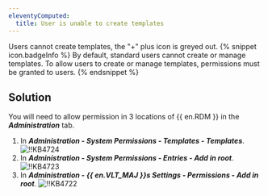 ```yaml
---
eleventyComputed:
  title: User is unable to create templates
---
```

Users cannot create templates, the "+" plus icon is greyed out.
{% snippet icon.badgeInfo %}
By default, standard users cannot create or manage templates. To allow users to create or manage templates, permissions must be granted to users.
{% endsnippet %}

## Solution
You will need to allow permission in 3 locations of {{ en.RDM }} in the ***Administration*** tab.
1. In ***Administration - System Permissions - Templates - Templates***.
![!!KB4724](https://cdnweb.devolutions.net/docs/docs_en_kb_KB4724.png)
1. In ***Administration - System Permissions - Entries - Add in root***.
![!!KB4723](https://cdnweb.devolutions.net/docs/docs_en_kb_KB4723.png)
1. In ***Administration - {{ en.VLT_MAJ }}s Settings - Permissions - Add in root***.
![!!KB4722](https://cdnweb.devolutions.net/docs/docs_en_kb_KB4722.png)
